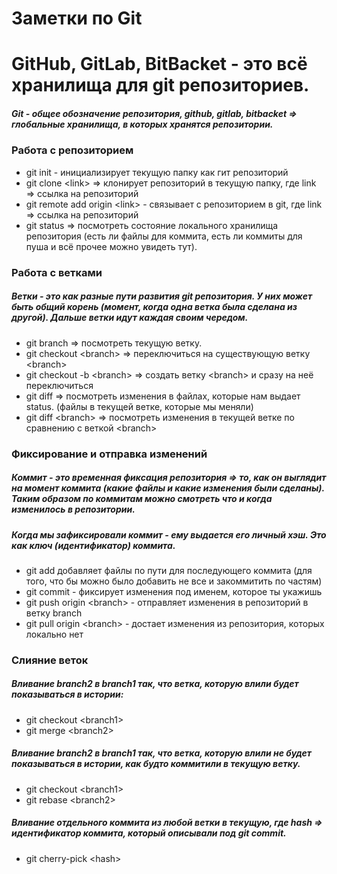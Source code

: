 # Заметки по Git

# GitHub, GitLab, BitBacket - это всё хранилища для git репозиториев.

##### Git - общее обозначение репозитория, github, gitlab, bitbacket => глобальные хранилища, в которых хранятся репозитории.

### Работа с репозиторием
- git init - инициализирует текущую папку как гит репозиторий
- git clone \<link\> => клонирует репозиторий в текущую папку, где link => ссылка на репозиторий
- git remote add origin \<link\> - связывает с репозиторием в git, где link => ссылка на репозиторий
- git status => посмотреть состояние локального хранилища репозитория (есть ли файлы для коммита, есть ли коммиты для пуша и всё прочее можно увидеть тут).

### Работа с ветками
##### Ветки - это как разные пути развития git репозитория. У них может быть общий корень (момент, когда одна ветка была сделана из другой). Дальше ветки идут каждая своим чередом.
- git branch => посмотреть текущую ветку.
- git checkout \<branch\> => переключиться на существующую ветку \<branch\>
- git checkout -b \<branch\> => создать ветку \<branch\> и сразу на неё переключиться
- git diff => посмотреть изменения в файлах, которые нам выдает status. (файлы в текущей ветке, которые мы меняли)
- git diff \<branch\> => посмотреть изменения в текущей ветке по сравнению с веткой \<branch\>

### Фиксирование и отправка изменений
##### Коммит - это временная фиксация репозитория => то, как он выглядит на момент коммита (какие файлы и какие изменения были сделаны). Таким образом по коммитам можно смотреть что и когда изменилось в репозитории.
##### Когда мы зафиксировали коммит - ему выдается его личный хэш. Это как ключ (идентификатор) коммита.
- git add <path> добавляет файлы по пути <path> для последующего коммита (для того, что бы можно было добавить не все и закоммитить по частям)
- git commit - фиксирует изменения под именем, которое ты укажишь
- git push origin \<branch\> - отправляет изменения в репозиторий в ветку branch
- git pull origin \<branch\> - достает изменения из репозитория, которых локально нет

### Слияние веток
##### Вливание branch2 в branch1 так, что ветка, которую влили будет показываться в истории:
- git checkout \<branch1\>
- git merge \<branch2\>

##### Вливание branch2 в branch1 так, что ветка, которую влили не будет показываться в истории, как будто коммитили в текущую ветку.
- git checkout \<branch1\>
- git rebase \<branch2\>

##### Вливание отдельного коммита из любой ветки в текущую, где hash => идентификатор коммита, который описывали под git commit.
- git cherry-pick \<hash\>
